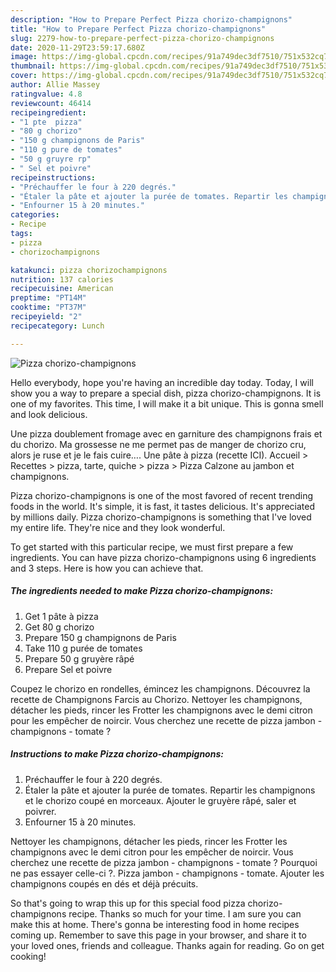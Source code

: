 ```yaml
---
description: "How to Prepare Perfect Pizza chorizo-champignons"
title: "How to Prepare Perfect Pizza chorizo-champignons"
slug: 2279-how-to-prepare-perfect-pizza-chorizo-champignons
date: 2020-11-29T23:59:17.680Z
image: https://img-global.cpcdn.com/recipes/91a749dec3df7510/751x532cq70/pizza-chorizo-champignons-photo-principale-de-la-recette.jpg
thumbnail: https://img-global.cpcdn.com/recipes/91a749dec3df7510/751x532cq70/pizza-chorizo-champignons-photo-principale-de-la-recette.jpg
cover: https://img-global.cpcdn.com/recipes/91a749dec3df7510/751x532cq70/pizza-chorizo-champignons-photo-principale-de-la-recette.jpg
author: Allie Massey
ratingvalue: 4.8
reviewcount: 46414
recipeingredient:
- "1 pte  pizza"
- "80 g chorizo"
- "150 g champignons de Paris"
- "110 g pure de tomates"
- "50 g gruyre rp"
- " Sel et poivre"
recipeinstructions:
- "Préchauffer le four à 220 degrés."
- "Étaler la pâte et ajouter la purée de tomates. Repartir les champignons et le chorizo coupé en morceaux. Ajouter le gruyère râpé, saler et poivrer."
- "Enfourner 15 à 20 minutes."
categories:
- Recipe
tags:
- pizza
- chorizochampignons

katakunci: pizza chorizochampignons 
nutrition: 137 calories
recipecuisine: American
preptime: "PT14M"
cooktime: "PT37M"
recipeyield: "2"
recipecategory: Lunch

---
```



![Pizza chorizo-champignons](https://img-global.cpcdn.com/recipes/91a749dec3df7510/751x532cq70/pizza-chorizo-champignons-photo-principale-de-la-recette.jpg)

Hello everybody, hope you're having an incredible day today. Today, I will show you a way to prepare a special dish, pizza chorizo-champignons. It is one of my favorites. This time, I will make it a bit unique. This is gonna smell and look delicious.

Une pizza doublement fromage avec en garniture des champignons frais et du chorizo. Ma grossesse ne me permet pas de manger de chorizo cru, alors je ruse et je le fais cuire…. Une pâte à pizza (recette ICI). Accueil &gt; Recettes &gt; pizza, tarte, quiche &gt; pizza &gt; Pizza Calzone au jambon et champignons.

Pizza chorizo-champignons is one of the most favored of recent trending foods in the world. It's simple, it is fast, it tastes delicious. It's appreciated by millions daily. Pizza chorizo-champignons is something that I've loved my entire life. They're nice and they look wonderful.


To get started with this particular recipe, we must first prepare a few ingredients. You can have pizza chorizo-champignons using 6 ingredients and 3 steps. Here is how you can achieve that.

<!--inarticleads1-->

##### The ingredients needed to make Pizza chorizo-champignons:

1. Get 1 pâte à pizza
1. Get 80 g chorizo
1. Prepare 150 g champignons de Paris
1. Take 110 g purée de tomates
1. Prepare 50 g gruyère râpé
1. Prepare  Sel et poivre


Coupez le chorizo en rondelles, émincez les champignons. Découvrez la recette de Champignons Farcis au Chorizo. Nettoyer les champignons, détacher les pieds, rincer les Frotter les champignons avec le demi citron pour les empêcher de noircir. Vous cherchez une recette de pizza jambon - champignons - tomate ? 

<!--inarticleads2-->

##### Instructions to make Pizza chorizo-champignons:

1. Préchauffer le four à 220 degrés.
1. Étaler la pâte et ajouter la purée de tomates. Repartir les champignons et le chorizo coupé en morceaux. Ajouter le gruyère râpé, saler et poivrer.
1. Enfourner 15 à 20 minutes.


Nettoyer les champignons, détacher les pieds, rincer les Frotter les champignons avec le demi citron pour les empêcher de noircir. Vous cherchez une recette de pizza jambon - champignons - tomate ? Pourquoi ne pas essayer celle-ci ?. Pizza jambon - champignons - tomate. Ajouter les champignons coupés en dés et déjà précuits. 

So that's going to wrap this up for this special food pizza chorizo-champignons recipe. Thanks so much for your time. I am sure you can make this at home. There's gonna be interesting food in home recipes coming up. Remember to save this page in your browser, and share it to your loved ones, friends and colleague. Thanks again for reading. Go on get cooking!
